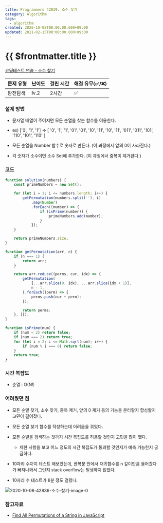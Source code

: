 ```yaml
---
title: Programmers 42839. 소수 찾기
category: Algorithm
tags:
  - algorithm
created: 2020-10-08T00:00:00.000+09:00
updated: 2021-02-15T00:00:00.000+09:00
---
```


# {{ $frontmatter.title }}

[코딩테스트 연습 - 소수 찾기](https://programmers.co.kr/learn/courses/30/lessons/42839)

| 문제 유형 | 난이도 | 걸린 시간 | 해결 유무(✅/❌) |
| --------- | ------ | --------- | ---------------- |
| 완전탐색  | lv.2   | 2시간     | ✅               |

### 설계 방법

- 문자열 배열이 주어지면 모든 순열을 찾는 함수를 이용한다.

- ex) ['0', '1', '1'] => [ '0', '1', '1', '01', '01', '10', '11', '10', '11', '011', '011', '101', '110', '101', '110' ]

- 모든 순열을 Number 함수로 숫자로 만든다. (이 과정에서 앞의 0이 사라진다.)

- 각 숫자가 소수이면 소수 Set에 추가한다. (이 과정에서 중복이 제거된다.)

### 코드

```javascript
function solution(numbers) {
	const primeNumbers = new Set();

	for (let i = 1; i <= numbers.length; i++) {
		getPermutation(numbers.split(''), i)
			.map(Number)
			.forEach((number) => {
				if (isPrime(number)) {
					primeNumbers.add(number);
				}
			});
	}

	return primeNumbers.size;
}

function getPermutation(arr, n) {
	if (n === 1) {
		return arr;
	}

	return arr.reduce((perms, cur, idx) => {
		getPermutation(
			[...arr.slice(0, idx), ...arr.slice(idx + 1)],
			n - 1,
		).forEach((perm) => {
			perms.push(cur + perm);
		});

		return perms;
	}, []);
}

function isPrime(num) {
	if (num < 2) return false;
	if (num === 2) return true;
	for (let i = 2; i <= Math.sqrt(num); i++) {
		if (num % i === 0) return false;
	}
	return true;
}
```

### **시간 복잡도**

- 순열 : O(N!)

### **어려웠던 점**

- 모든 순열 찾기, 소수 찾기, 중복 제거, 앞의 0 제거 등의 기능을 분리할지 합성할지 고민이 길어졌다.

- 모든 순열 찾기 함수를 작성하는데 어려움을 겪었다.

- 모든 순열을 검색하는 것까지 시간 복잡도를 허용할 것인지 고민을 많이 했다.

  - 제한 사항을 보고 어느 정도의 시간 복잡도가 통과할 것인지가 예측 가능한지 궁금하다.

- 10자리 수까지 테스트 해보았는데, 반복문 안에서 재귀함수를 n 깊이만큼 들어갔다가 빠져나와서 그런지 stack overflow는 발생하지 않았다.

- 10자리 수 테스트가 8분 정도 걸렸다.

![2020-10-08-42839-소수-찾기-image-0](https://user-images.githubusercontent.com/48426991/95411541-b189ae00-0961-11eb-80fe-0ddf85e1fe45.png)

### **참고자료**

- [Find All Permutations of a String in JavaScript](https://levelup.gitconnected.com/find-all-permutations-of-a-string-in-javascript-af41bfe072d2)
